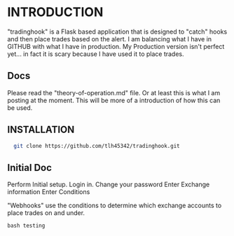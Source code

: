 # INTRODUCTION

"tradinghook" is a Flask based application that is designed to "catch" hooks and then place trades based on the alert. I am balancing what I have in GITHUB with what I have in production. My Production version isn't perfect yet... in fact it is scary because I have used it to place trades.



## Docs

Please read the "theory-of-operation.md" file. Or at least this is what I am posting at the moment. This will be more of a introduction of how this can be used.

## INSTALLATION

```bash
  git clone https://github.com/tlh45342/tradinghook.git
````

## Initial Doc

Perform Initial setup. Login in. Change your password Enter Exchange information Enter Conditions

"Webhooks" use the conditions to determine which exchange accounts to place trades on and under.

`bash testing `
